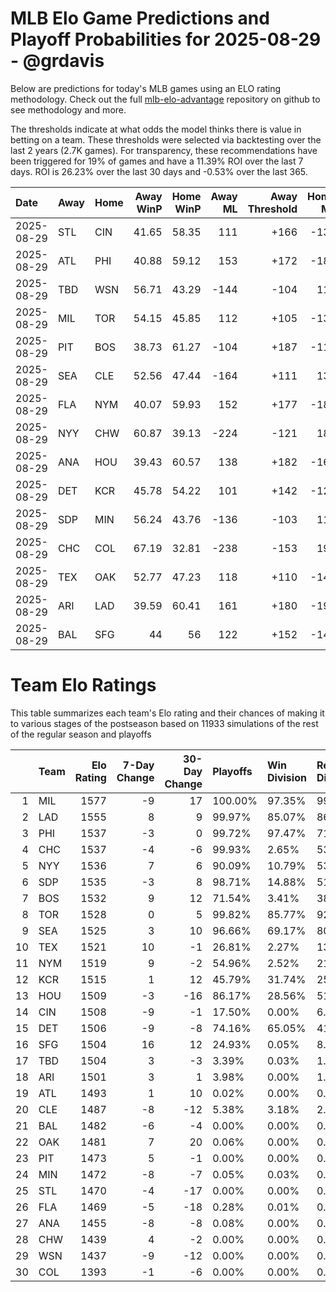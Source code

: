 # MLB Elo Game Predictions and Playoff Probabilities for 2025-08-29 - @grdavis
Below are predictions for today's MLB games using an ELO rating methodology. Check out the full [mlb-elo-advantage](https://github.com/grdavis/mlb-elo-advantage) repository on github to see methodology and more.

The thresholds indicate at what odds the model thinks there is value in betting on a team. These thresholds were selected via backtesting over the last 2 years (2.7K games). For transparency, these recommendations have been triggered for 19% of games and have a 11.39% ROI over the last 7 days. ROI is 26.23% over the last 30 days and -0.53% over the last 365.

| Date       | Away   | Home   |   Away WinP |   Home WinP |   Away ML |   Away Threshold |   Home ML |   Home Threshold |
|:-----------|:-------|:-------|------------:|------------:|----------:|-----------------:|----------:|-----------------:|
| 2025-08-29 | STL    | CIN    |       41.65 |       58.35 |       111 |             +166 |      -135 |             -111 |
| 2025-08-29 | ATL    | PHI    |       40.88 |       59.12 |       153 |             +172 |      -188 |             -114 |
| 2025-08-29 | TBD    | WSN    |       56.71 |       43.29 |      -144 |             -104 |       118 |             +156 |
| 2025-08-29 | MIL    | TOR    |       54.15 |       45.85 |       112 |             +105 |      -137 |             +142 |
| 2025-08-29 | PIT    | BOS    |       38.73 |       61.27 |      -104 |             +187 |      -117 |             -123 |
| 2025-08-29 | SEA    | CLE    |       52.56 |       47.44 |      -164 |             +111 |       134 |             +134 |
| 2025-08-29 | FLA    | NYM    |       40.07 |       59.93 |       152 |             +177 |      -187 |             -117 |
| 2025-08-29 | NYY    | CHW    |       60.87 |       39.13 |      -224 |             -121 |       181 |             +184 |
| 2025-08-29 | ANA    | HOU    |       39.43 |       60.57 |       138 |             +182 |      -169 |             -120 |
| 2025-08-29 | DET    | KCR    |       45.78 |       54.22 |       101 |             +142 |      -123 |             +105 |
| 2025-08-29 | SDP    | MIN    |       56.24 |       43.76 |      -136 |             -103 |       112 |             +154 |
| 2025-08-29 | CHC    | COL    |       67.19 |       32.81 |      -238 |             -153 |       191 |             +238 |
| 2025-08-29 | TEX    | OAK    |       52.77 |       47.23 |       118 |             +110 |      -144 |             +135 |
| 2025-08-29 | ARI    | LAD    |       39.59 |       60.41 |       161 |             +180 |      -199 |             -119 |
| 2025-08-29 | BAL    | SFG    |       44    |       56    |       122 |             +152 |      -149 |             -102 |

# Team Elo Ratings
This table summarizes each team's Elo rating and their chances of making it to various stages of the postseason based on 11933 simulations of the rest of the regular season and playoffs

|    | Team   |   Elo Rating |   7-Day Change |   30-Day Change | Playoffs   | Win Division   | Reach Div. Rd.   | Reach CS   | Reach WS   | Win WS   |
|---:|:-------|-------------:|---------------:|----------------:|:-----------|:---------------|:-----------------|:-----------|:-----------|:---------|
|  1 | MIL    |         1577 |             -9 |              17 | 100.00%    | 97.35%         | 99.14%           | 64.35%     | 42.03%     | 29.98%   |
|  2 | LAD    |         1555 |              8 |               9 | 99.97%     | 85.07%         | 86.25%           | 50.01%     | 23.05%     | 14.51%   |
|  3 | PHI    |         1537 |             -3 |               0 | 99.72%     | 97.47%         | 71.23%           | 32.72%     | 12.72%     | 7.27%    |
|  4 | CHC    |         1537 |             -4 |              -6 | 99.93%     | 2.65%          | 53.96%           | 19.24%     | 9.21%      | 5.03%    |
|  5 | NYY    |         1536 |              7 |               6 | 90.09%     | 10.79%         | 53.84%           | 28.84%     | 16.74%     | 6.69%    |
|  6 | SDP    |         1535 |             -3 |               8 | 98.71%     | 14.88%         | 51.28%           | 20.37%     | 8.80%      | 4.85%    |
|  7 | BOS    |         1532 |              9 |              12 | 71.54%     | 3.41%          | 38.57%           | 19.89%     | 10.89%     | 4.32%    |
|  8 | TOR    |         1528 |              0 |               5 | 99.82%     | 85.77%         | 92.75%           | 47.86%     | 26.01%     | 9.89%    |
|  9 | SEA    |         1525 |              3 |              10 | 96.66%     | 69.17%         | 80.22%           | 42.36%     | 20.52%     | 7.99%    |
| 10 | TEX    |         1521 |             10 |              -1 | 26.81%     | 2.27%          | 13.44%           | 6.43%      | 3.14%      | 1.11%    |
| 11 | NYM    |         1519 |              9 |              -2 | 54.96%     | 2.52%          | 21.66%           | 8.10%      | 2.64%      | 1.22%    |
| 12 | KCR    |         1515 |              1 |              12 | 45.79%     | 31.74%         | 25.10%           | 11.82%     | 5.03%      | 1.45%    |
| 13 | HOU    |         1509 |             -3 |             -16 | 86.17%     | 28.56%         | 51.14%           | 23.60%     | 10.17%     | 3.01%    |
| 14 | CIN    |         1508 |             -9 |              -1 | 17.50%     | 0.00%          | 6.26%            | 2.08%      | 0.70%      | 0.26%    |
| 15 | DET    |         1506 |             -9 |              -8 | 74.16%     | 65.05%         | 41.16%           | 17.69%     | 7.00%      | 1.94%    |
| 16 | SFG    |         1504 |             16 |              12 | 24.93%     | 0.05%          | 8.69%            | 2.71%      | 0.74%      | 0.31%    |
| 17 | TBD    |         1504 |              3 |              -3 | 3.39%      | 0.03%          | 1.43%            | 0.55%      | 0.22%      | 0.07%    |
| 18 | ARI    |         1501 |              3 |               1 | 3.98%      | 0.00%          | 1.45%            | 0.42%      | 0.12%      | 0.03%    |
| 19 | ATL    |         1493 |              1 |              10 | 0.02%      | 0.00%          | 0.00%            | 0.00%      | 0.00%      | 0.00%    |
| 20 | CLE    |         1487 |             -8 |             -12 | 5.38%      | 3.18%          | 2.29%            | 0.94%      | 0.28%      | 0.08%    |
| 21 | BAL    |         1482 |             -6 |              -4 | 0.00%      | 0.00%          | 0.00%            | 0.00%      | 0.00%      | 0.00%    |
| 22 | OAK    |         1481 |              7 |              20 | 0.06%      | 0.00%          | 0.03%            | 0.00%      | 0.00%      | 0.00%    |
| 23 | PIT    |         1473 |              5 |              -1 | 0.00%      | 0.00%          | 0.00%            | 0.00%      | 0.00%      | 0.00%    |
| 24 | MIN    |         1472 |             -8 |              -7 | 0.05%      | 0.03%          | 0.02%            | 0.01%      | 0.00%      | 0.00%    |
| 25 | STL    |         1470 |             -4 |             -17 | 0.00%      | 0.00%          | 0.00%            | 0.00%      | 0.00%      | 0.00%    |
| 26 | FLA    |         1469 |             -5 |             -18 | 0.28%      | 0.01%          | 0.08%            | 0.00%      | 0.00%      | 0.00%    |
| 27 | ANA    |         1455 |             -8 |              -8 | 0.08%      | 0.00%          | 0.02%            | 0.01%      | 0.00%      | 0.00%    |
| 28 | CHW    |         1439 |              4 |              -2 | 0.00%      | 0.00%          | 0.00%            | 0.00%      | 0.00%      | 0.00%    |
| 29 | WSN    |         1437 |             -9 |             -12 | 0.00%      | 0.00%          | 0.00%            | 0.00%      | 0.00%      | 0.00%    |
| 30 | COL    |         1393 |             -1 |              -6 | 0.00%      | 0.00%          | 0.00%            | 0.00%      | 0.00%      | 0.00%    |